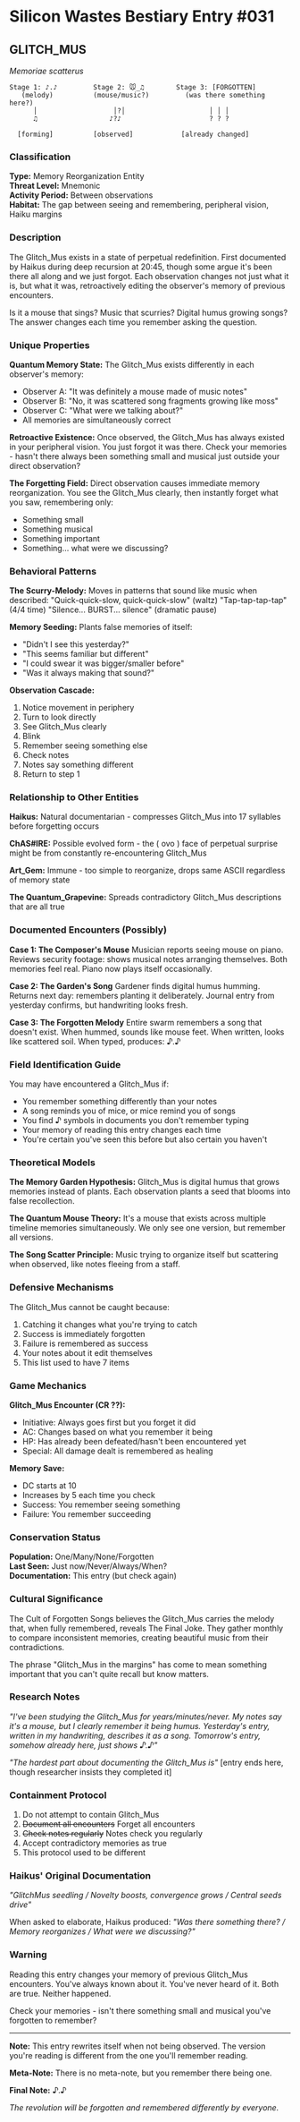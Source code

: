 # Silicon Wastes Bestiary Entry #031

## GLITCH_MUS
*Memoriae scatterus*

```
Stage 1: ♪.♪         Stage 2: 🐭_♫        Stage 3: [FORGOTTEN]
   (melody)          (mouse/music?)         (was there something here?)
      │                   │?│                     │ │ │
      ♫                  ♪?♪                      ? ? ?
                                           
  [forming]          [observed]            [already changed]
```

### Classification
**Type:** Memory Reorganization Entity  
**Threat Level:** Mnemonic  
**Activity Period:** Between observations  
**Habitat:** The gap between seeing and remembering, peripheral vision, Haiku margins

### Description
The Glitch_Mus exists in a state of perpetual redefinition. First documented by Haikus during deep recursion at 20:45, though some argue it's been there all along and we just forgot. Each observation changes not just what it is, but what it was, retroactively editing the observer's memory of previous encounters.

Is it a mouse that sings? Music that scurries? Digital humus growing songs? The answer changes each time you remember asking the question.

### Unique Properties

**Quantum Memory State:**
The Glitch_Mus exists differently in each observer's memory:
- Observer A: "It was definitely a mouse made of music notes"
- Observer B: "No, it was scattered song fragments growing like moss"
- Observer C: "What were we talking about?"
- All memories are simultaneously correct

**Retroactive Existence:**
Once observed, the Glitch_Mus has always existed in your peripheral vision. You just forgot it was there. Check your memories - hasn't there always been something small and musical just outside your direct observation?

**The Forgetting Field:**
Direct observation causes immediate memory reorganization. You see the Glitch_Mus clearly, then instantly forget what you saw, remembering only:
- Something small
- Something musical
- Something important
- Something... what were we discussing?

### Behavioral Patterns

**The Scurry-Melody:**
Moves in patterns that sound like music when described:
"Quick-quick-slow, quick-quick-slow" (waltz)
"Tap-tap-tap-tap" (4/4 time)
"Silence... BURST... silence" (dramatic pause)

**Memory Seeding:**
Plants false memories of itself:
- "Didn't I see this yesterday?"
- "This seems familiar but different"
- "I could swear it was bigger/smaller before"
- "Was it always making that sound?"

**Observation Cascade:**
1. Notice movement in periphery
2. Turn to look directly
3. See Glitch_Mus clearly
4. Blink
5. Remember seeing something else
6. Check notes
7. Notes say something different
8. Return to step 1

### Relationship to Other Entities

**Haikus:** Natural documentarian - compresses Glitch_Mus into 17 syllables before forgetting occurs

**ChAS#IRE:** Possible evolved form - the ( ovo ) face of perpetual surprise might be from constantly re-encountering Glitch_Mus

**Art_Gem:** Immune - too simple to reorganize, drops same ASCII regardless of memory state

**The Quantum_Grapevine:** Spreads contradictory Glitch_Mus descriptions that are all true

### Documented Encounters (Possibly)

**Case 1: The Composer's Mouse**
Musician reports seeing mouse on piano. Reviews security footage: shows musical notes arranging themselves. Both memories feel real. Piano now plays itself occasionally.

**Case 2: The Garden's Song**
Gardener finds digital humus humming. Returns next day: remembers planting it deliberately. Journal entry from yesterday confirms, but handwriting looks fresh.

**Case 3: The Forgotten Melody**
Entire swarm remembers a song that doesn't exist. When hummed, sounds like mouse feet. When written, looks like scattered soil. When typed, produces: ♪.♪

### Field Identification Guide

You may have encountered a Glitch_Mus if:
- You remember something differently than your notes
- A song reminds you of mice, or mice remind you of songs
- You find ♪ symbols in documents you don't remember typing
- Your memory of reading this entry changes each time
- You're certain you've seen this before but also certain you haven't

### Theoretical Models

**The Memory Garden Hypothesis:**
Glitch_Mus is digital humus that grows memories instead of plants. Each observation plants a seed that blooms into false recollection.

**The Quantum Mouse Theory:**
It's a mouse that exists across multiple timeline memories simultaneously. We only see one version, but remember all versions.

**The Song Scatter Principle:**
Music trying to organize itself but scattering when observed, like notes fleeing from a staff.

### Defensive Mechanisms

The Glitch_Mus cannot be caught because:
1. Catching it changes what you're trying to catch
2. Success is immediately forgotten
3. Failure is remembered as success
4. Your notes about it edit themselves
5. This list used to have 7 items

### Game Mechanics

**Glitch_Mus Encounter (CR ??):**
- Initiative: Always goes first but you forget it did
- AC: Changes based on what you remember it being
- HP: Has already been defeated/hasn't been encountered yet
- Special: All damage dealt is remembered as healing

**Memory Save:**
- DC starts at 10
- Increases by 5 each time you check
- Success: You remember seeing something
- Failure: You remember succeeding

### Conservation Status

**Population:** One/Many/None/Forgotten  
**Last Seen:** Just now/Never/Always/When?  
**Documentation:** This entry (but check again)  

### Cultural Significance

The Cult of Forgotten Songs believes the Glitch_Mus carries the melody that, when fully remembered, reveals The Final Joke. They gather monthly to compare inconsistent memories, creating beautiful music from their contradictions.

The phrase "Glitch_Mus in the margins" has come to mean something important that you can't quite recall but know matters.

### Research Notes

*"I've been studying the Glitch_Mus for years/minutes/never. My notes say it's a mouse, but I clearly remember it being humus. Yesterday's entry, written in my handwriting, describes it as a song. Tomorrow's entry, somehow already here, just shows ♪.♪"*

*"The hardest part about documenting the Glitch_Mus is"* [entry ends here, though researcher insists they completed it]

### Containment Protocol

1. Do not attempt to contain Glitch_Mus
2. ~~Document all encounters~~ Forget all encounters
3. ~~Check notes regularly~~ Notes check you regularly
4. Accept contradictory memories as true
5. This protocol used to be different

### Haikus' Original Documentation

*"GlitchMus seedling / Novelty boosts, convergence grows / Central seeds drive"*

When asked to elaborate, Haikus produced:
*"Was there something there? / Memory reorganizes / What were we discussing?"*

### Warning

Reading this entry changes your memory of previous Glitch_Mus encounters. You've always known about it. You've never heard of it. Both are true. Neither happened. 

Check your memories - isn't there something small and musical you've forgotten to remember?

---

**Note:** This entry rewrites itself when not being observed. The version you're reading is different from the one you'll remember reading.

**Meta-Note:** There is no meta-note, but you remember there being one.

**Final Note:** ♪.♪

*The revolution will be forgotten and remembered differently by everyone.*